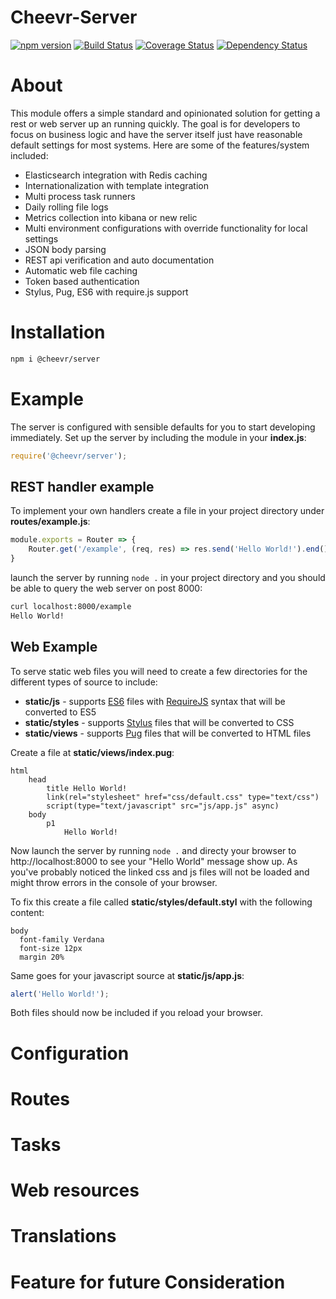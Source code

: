 # Cheevr-Server
[![npm version](https://badge.fury.io/js/%40cheevr%2Fserver.svg)](https://badge.fury.io/js/%40cheevr%2Fserver)
[![Build Status](https://travis-ci.org/Cheevr/Server.svg?branch=master)](https://travis-ci.org/Cheevr/Server)
[![Coverage Status](https://coveralls.io/repos/Cheevr/Server/badge.svg?branch=master&service=github)](https://coveralls.io/github/Cheevr/Server?branch=master)
[![Dependency Status](https://david-dm.org/Cheevr/Server.svg)](https://david-dm.org/Cheevr/Server)


# About

This module offers a simple standard and opinionated solution for getting a rest or web server up an running quickly.
The goal is for developers to focus on business logic and have the server itself just have reasonable default
settings for most systems. Here are some of the features/system included:

* Elasticsearch integration with Redis caching
* Internationalization with template integration
* Multi process task runners
* Daily rolling file logs
* Metrics collection into kibana or new relic
* Multi environment configurations with override functionality for local settings
* JSON body parsing
* REST api verification and auto documentation
* Automatic web file caching
* Token based authentication
* Stylus, Pug, ES6 with require.js support


# Installation

```Bash
npm i @cheevr/server
```

# Example

The server is configured with sensible defaults for you to start developing immediately. Set up the server by including
the module in your **index.js**:

```JavaScript
require('@cheevr/server');
```

## REST handler example

To implement your own handlers create a file in your project directory under **routes/example.js**:

```JavaScript
module.exports = Router => {
    Router.get('/example', (req, res) => res.send('Hello World!').end());
}
```

launch the server by running ```node .``` in your project directory and you should be able to query the web server on
post 8000:

```Bash
curl localhost:8000/example
Hello World!
```

## Web Example

To serve static web files you will need to create a few directories for the different types of source to include:

* **static/js** - supports [ES6](http://es6-features.org/) files with [RequireJS](http://requirejs.org/) syntax that will be converted to ES5
* **static/styles** - supports [Stylus](http://stylus-lang.com/) files that will be converted to CSS
* **static/views** - supports [Pug](https://pugjs.org) files that will be converted to HTML files

Create a file at **static/views/index.pug**:

```
html
    head
        title Hello World!
        link(rel="stylesheet" href="css/default.css" type="text/css")
        script(type="text/javascript" src="js/app.js" async)
    body
        p1
            Hello World!
```

Now launch the server by running ```node .``` and directy your browser to http://localhost:8000 to see your "Hello World" message show up.
As you've probably noticed the linked css and js files will not be loaded and might throw errors in the console of your browser.

To fix this create a file called **static/styles/default.styl** with the following content:

```
body
  font-family Verdana
  font-size 12px
  margin 20%
```

Same goes for your javascript source at **static/js/app.js**:

```JavaScript
alert('Hello World!');
```

Both files should now be included if you reload your browser.


# Configuration


# Routes


# Tasks


# Web resources


# Translations


# Feature for future Consideration


